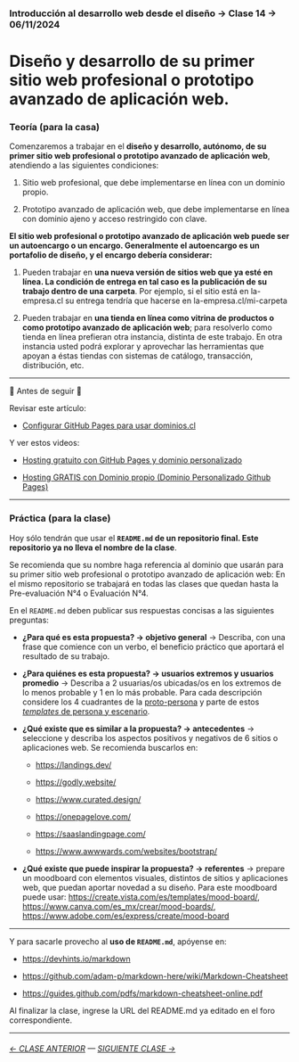 ### Introducción al desarrollo web desde el diseño → Clase 14 → 06/11/2024

# Diseño y desarrollo de su primer sitio web profesional o prototipo avanzado de aplicación web.

### Teoría (para la casa)

Comenzaremos a trabajar en el **diseño y desarrollo, autónomo, de su primer sitio web profesional o prototipo avanzado de aplicación web**, atendiendo a las siguientes condiciones: 

1. Sitio web profesional, que debe implementarse en línea con un dominio propio. 

2. Prototipo avanzado de aplicación web, que debe implementarse en línea con dominio ajeno y acceso restringido con clave.

**El sitio web profesional o prototipo avanzado de aplicación web puede ser un autoencargo o un encargo. Generalmente el autoencargo es un portafolio de diseño, y el encargo debería considerar:**

1. Pueden trabajar en **una nueva versión de sitios web que ya esté en línea. La condición de entrega en tal caso es la publicación de su trabajo dentro de una carpeta**. Por ejemplo, si el sitio está en la-empresa.cl su entrega tendría que hacerse en la-empresa.cl/mi-carpeta

2. Pueden trabajar en **una tienda en línea como vitrina de productos o como prototipo avanzado de aplicación web**; para resolverlo como tienda en línea prefieran otra instancia, distinta de este trabajo. En otra instancia usted podrá explorar y aprovechar las herramientas que apoyan a éstas tiendas con sistemas de catálogo, transacción, distribución, etc.

- - - - - -

:rotating_light: Antes de seguir :rotating_light: 

Revisar este artículo:

- [Configurar GitHub Pages para usar dominios.cl](https://ggerena.medium.com/configurar-github-pages-para-usar-dominios-cl-13c1a644699f)

Y ver estos videos: 

- [Hosting gratuito con GitHub Pages y dominio personalizado](https://www.youtube.com/watch?v=nbUR1jzVI5g&t=328s)

- [Hosting GRATIS con Dominio propio (Dominio Personalizado Github Pages)](https://www.youtube.com/watch?v=tzjl91RP_To)

- - - - - - - - - - 

### Práctica (para la clase)

Hoy sólo tendrán que usar el **`README.md` de un repositorio final. Este repositorio ya no lleva el nombre de la clase**. 

Se recomienda que su nombre haga referencia al dominio que usarán para su primer sitio web profesional o prototipo avanzado de aplicación web: En el mismo repositorio se trabajará en todas las clases que quedan hasta la Pre-evaluación N°4 o Evaluación N°4. 

En el `README.md` deben publicar sus respuestas concisas a las siguientes preguntas: 

- **¿Para qué es esta propuesta? → objetivo general** → Describa, con una frase que comience con un verbo, el beneficio práctico que aportará el resultado de su trabajo.

- **¿Para quiénes es esta propuesta? → usuarios extremos y usuarios promedio** → Describa a 2 usuarias/os ubicadas/os en los extremos de lo menos probable y 1 en lo más probable. Para cada descripción considere los 4 cuadrantes de la [proto-persona](https://uxmag.com/articles/using-proto-personas-for-executive-alignment) y parte de estos [*templates* de persona y escenario](https://github.com/profesorfaco/dno037-2023-2/blob/main/clase-14/fragmento-sazerac-book.pdf).

- **¿Qué existe que es similar a la propuesta? → antecedentes** → seleccione y describa los aspectos positivos y negativos de 6 sitios o aplicaciones web. Se recomienda buscarlos en:

  - https://landings.dev/

  - https://godly.website/

  - https://www.curated.design/

  - https://onepagelove.com/

  - https://saaslandingpage.com/

  - https://www.awwwards.com/websites/bootstrap/

- **¿Qué existe que puede inspirar la propuesta? → referentes** → prepare un moodboard con elementos visuales, distintos de sitios y aplicaciones web, que puedan aportar novedad a su diseño. Para este moodboard puede usar: https://create.vista.com/es/templates/mood-board/, https://www.canva.com/es_mx/crear/mood-boards/, https://www.adobe.com/es/express/create/mood-board  

- - - - - - - - 

Y para sacarle provecho al **uso de `README.md`**, apóyense en:

- https://devhints.io/markdown

- https://github.com/adam-p/markdown-here/wiki/Markdown-Cheatsheet

- https://guides.github.com/pdfs/markdown-cheatsheet-online.pdf

Al finalizar la clase, ingrese la URL del README.md ya editado en el foro correspondiente.

- - - - - - - 

###### [← CLASE ANTERIOR](https://github.com/profesorfaco/dno096-2024/tree/main/clase-13) — [SIGUIENTE CLASE →](https://github.com/profesorfaco/dno096-2024/tree/main/clase-15)
